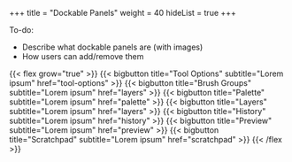 +++
title = "Dockable Panels"
weight = 40
hideList = true
+++

To-do:
- Describe what dockable panels are (with images)
- How users can add/remove them

{{< flex grow="true" >}}
    {{< bigbutton title="Tool Options" subtitle="Lorem ipsum" href="tool-options" >}}
    {{< bigbutton title="Brush Groups" subtitle="Lorem ipsum" href="layers" >}}
    {{< bigbutton title="Palette" subtitle="Lorem ipsum" href="palette" >}}
    {{< bigbutton title="Layers" subtitle="Lorem ipsum" href="layers" >}}
    {{< bigbutton title="History" subtitle="Lorem ipsum" href="history" >}}
    {{< bigbutton title="Preview" subtitle="Lorem ipsum" href="preview" >}}
    {{< bigbutton title="Scratchpad" subtitle="Lorem ipsum" href="scratchpad" >}}
{{< /flex >}}
